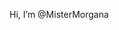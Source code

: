 Hi, I’m @MisterMorgana


<!---
MisterMorgana/MisterMorgana is a ✨ special ✨ repository because its `README.md` (this file) appears on your GitHub profile.
You can click the Preview link to take a look at your changes.
--->
